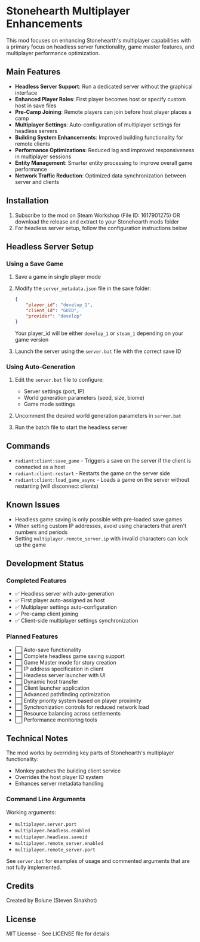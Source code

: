 # Stonehearth Multiplayer Enhancements

This mod focuses on enhancing Stonehearth's multiplayer capabilities with a primary focus on headless server functionality, game master features, and multiplayer performance optimization.

## Main Features

- **Headless Server Support**: Run a dedicated server without the graphical interface
- **Enhanced Player Roles**: First player becomes host or specify custom host in save files
- **Pre-Camp Joining**: Remote players can join before host player places a camp
- **Multiplayer Settings**: Auto-configuration of multiplayer settings for headless servers
- **Building System Enhancements**: Improved building functionality for remote clients
- **Performance Optimizations**: Reduced lag and improved responsiveness in multiplayer sessions
- **Entity Management**: Smarter entity processing to improve overall game performance
- **Network Traffic Reduction**: Optimized data synchronization between server and clients

## Installation

1. Subscribe to the mod on Steam Workshop (File ID: 1617901275)
   OR download the release and extract to your Stonehearth mods folder
2. For headless server setup, follow the configuration instructions below

## Headless Server Setup

### Using a Save Game

1. Save a game in single player mode
2. Modify the `server_metadata.json` file in the save folder:
   ```json
   {
       "player_id": "develop_1",
       "client_id": "GUID",
       "provider": "develop"
   }
   ```
   Your player_id will be either `develop_1` or `steam_1` depending on your game version

3. Launch the server using the `server.bat` file with the correct save ID

### Using Auto-Generation

1. Edit the `server.bat` file to configure:
   - Server settings (port, IP)
   - World generation parameters (seed, size, biome)
   - Game mode settings

2. Uncomment the desired world generation parameters in `server.bat`

3. Run the batch file to start the headless server

## Commands

- `radiant:client:save_game` - Triggers a save on the server if the client is connected as a host
- `radiant:client:restart` - Restarts the game on the server side
- `radiant:client:load_game_async` - Loads a game on the server without restarting (will disconnect clients)

## Known Issues

- Headless game saving is only possible with pre-loaded save games
- When setting custom IP addresses, avoid using characters that aren't numbers and periods
- Setting `multiplayer.remote_server.ip` with invalid characters can lock up the game

## Development Status

### Completed Features
- ✅ Headless server with auto-generation
- ✅ First player auto-assigned as host
- ✅ Multiplayer settings auto-configuration
- ✅ Pre-camp client joining
- ✅ Client-side multiplayer settings synchronization

### Planned Features
- ⬜ Auto-save functionality
- ⬜ Complete headless game saving support
- ⬜ Game Master mode for story creation
- ⬜ IP address specification in client
- ⬜ Headless server launcher with UI
- ⬜ Dynamic host transfer
- ⬜ Client launcher application
- ⬜ Advanced pathfinding optimization
- ⬜ Entity priority system based on player proximity
- ⬜ Synchronization controls for reduced network load
- ⬜ Resource balancing across settlements
- ⬜ Performance monitoring tools

## Technical Notes

The mod works by overriding key parts of Stonehearth's multiplayer functionality:
- Monkey patches the building client service
- Overrides the host player ID system
- Enhances server metadata handling

### Command Line Arguments

Working arguments:
- `multiplayer.server.port`
- `multiplayer.headless.enabled`
- `multiplayer.headless.saveid`
- `multiplayer.remote_server.enabled`
- `multiplayer.remote_server.port`

See `server.bat` for examples of usage and commented arguments that are not fully implemented.

## Credits

Created by Bolune (Steven Sinakhot)

## License

MIT License - See LICENSE file for details